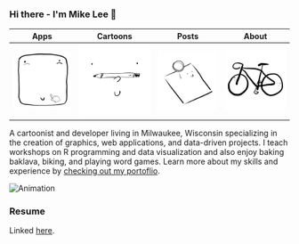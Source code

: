### Hi there - I'm Mike Lee 👋

Apps             |  Cartoons             |  Posts             |  About
:-------------------------:|:-------------------------:|:-------------------------:|:-------------------------:
[![Apps](https://raw.githubusercontent.com/mikeleeco/mikeleeco.github.com/refs/heads/main/static/img/apps.png)](https://www.mikelee.co/apps)  |  [![Cartoons](https://raw.githubusercontent.com/mikeleeco/mikeleeco.github.com/refs/heads/main/static/img/cartoons.png)](https://www.mikelee.co/cartoons) |  [![Posts](https://raw.githubusercontent.com/mikeleeco/mikeleeco.github.com/refs/heads/main/static/img/posts.png)](https://www.mikelee.co/posts) | [![About](https://raw.githubusercontent.com/mikeleeco/mikeleeco.github.com/refs/heads/main/static/img/about.png) ](https://www.mikelee.co/about)

A cartoonist and developer living in Milwaukee, Wisconsin specializing in the creation of graphics, web applications, and data-driven projects. I teach workshops on R programming and data visualization and also enjoy baking baklava, biking, and playing word games. Learn more about my skills and experience by [checking out my portoflio](https://www.mikelee.co).


![Animation](https://d33wubrfki0l68.cloudfront.net/5c9a4243f27660869fcd886baf7b2e32da203edc/d754e/img/lineeducationloans.gif
)

### Resume
Linked [here](http://www.mikelee.co/Michael_Lee_Resume.pdf).

